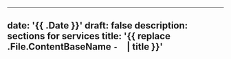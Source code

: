 
---
date: '{{ .Date }}'
draft: false
description: sections for services
title: '{{ replace .File.ContentBaseName `-` ` ` | title }}'
---
